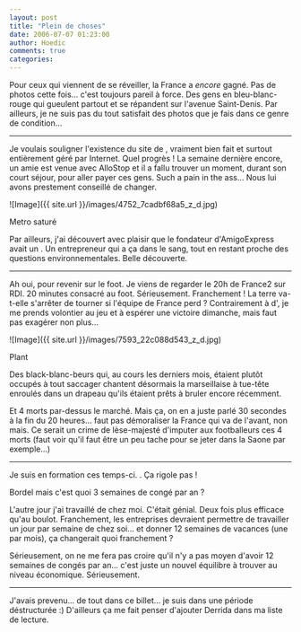 ```yaml
---
layout: post
title: "Plein de choses"
date: 2006-07-07 01:23:00
author: Hoedic
comments: true
categories: 
---
```



Pour ceux qui viennent de se réveiller, la France a *encore* gagné. Pas de photos cette fois... c'est toujours pareil à force. Des gens en bleu-blanc-rouge qui gueulent partout et se répandent sur l'avenue Saint-Denis. Par ailleurs, je ne suis pas du tout satisfait des photos que je fais dans ce genre de condition...

***

Je voulais souligner l'existence du site de , vraiment bien fait et surtout entièrement géré par Internet. Quel progrès ! La semaine dernière encore, un amie est venue avec AlloStop et il a fallu trouver un moment, durant son court séjour, pour aller payer ces gens. Such a pain in the ass... Nous lui avons prestement conseillé de changer.

![Image]({{ site.url }}/images/4752_7cadbf68a5_z_d.jpg)
<div class="photoattrib">Metro saturé</div>


Par ailleurs, j'ai découvert avec plaisir que le fondateur d'AmigoExpress avait un . Un entrepreneur qui a ça dans le sang, tout en restant proche des questions environnementales. Belle découverte.

***

Ah oui, pour revenir sur le foot. Je viens de regarder le 20h de France2 sur RDI. 20 minutes consacré au foot. Sérieusement. Franchement ! La terre va-t-elle s'arrêter de tourner si l'équipe de France perd ? Contrairement à d', je me prends volontier au jeu et à espérer une victoire dimanche, mais faut pas exagérer non plus...

![Image]({{ site.url }}/images/7593_22c088d543_z_d.jpg)
<div class="photoattrib">Plant</div>


Des black-blanc-beurs qui, au cours les derniers mois, étaient plutôt occupés à tout saccager chantent désormais la marseillaise à tue-tête enroulés dans un drapeau qu'ils étaient prêts à bruler encore récemment. 

Et 4 morts par-dessus le marché. Mais ça, on en a juste parlé 30 secondes à la fin du 20 heures... faut pas démoraliser la France qui va de l'avant, non mais. Ce serait un crime de lèse-majesté d'imputer aux footballeurs ces 4 morts (faut voir qu'il faut être un peu tache pour se jeter dans la Saone par exemple...)

***

Je suis en formation ces temps-ci. . Ça rigole pas !

Bordel mais c'est quoi 3 semaines de congé par an ?

L'autre jour j'ai travaillé de chez moi. C'était génial. Deux fois plus efficace qu'au boulot. Franchement, les entreprises devraient permettre de travailler un jour par semaine de chez soi... et donner 12 semaines de vacances (une par mois), ça changerait quoi franchement ?

Sérieusement, on ne me fera pas croire qu'il n'y a pas moyen d'avoir 12 semaines de congés par an... c'est juste un nouvel équilibre à trouver au niveau économique. Sérieusement.

***

J'avais prevenu... de tout dans ce billet... je suis dans une période déstructurée :) D'ailleurs ça me fait penser d'ajouter Derrida dans ma liste de lecture.